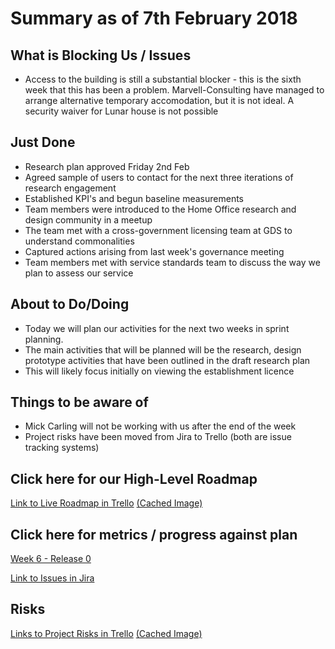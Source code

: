 # Summary as of 7th February 2018

## What is Blocking Us / Issues
* Access to the building is still a substantial blocker - this is the sixth week that this has been a problem. Marvell-Consulting have managed to arrange alternative temporary accomodation, but it is not ideal. A security waiver for Lunar house is not possible

## Just Done
* Research plan approved Friday 2nd Feb
* Agreed sample of users to contact for the next three iterations of research engagement
* Established KPI's and begun baseline measurements 
* Team members were introduced to the Home Office research and design community in a meetup
* The team met with a cross-government licensing team at GDS to understand commonalities 
* Captured actions arising from last week's governance meeting
* Team members met with service standards team to discuss the way we plan to assess our service

## About to Do/Doing
* Today we will plan our activities for the next two weeks in sprint planning. 
* The main activities that will be planned will be the research, design prototype activities that have been outlined in the draft research plan
* This will likely focus initially on viewing the establishment licence

## Things to be aware of
* Mick Carling will not be working with us after the end of the week
* Project risks have been moved from Jira to Trello (both are issue tracking systems)

## Click here for our High-Level Roadmap
[Link to Live Roadmap in Trello](https://trello.com/b/gDQdE01u/asl-roadmap)    [\(Cached Image\)](graphs/ASLRoadMap07022018.png)

## Click here for metrics / progress against plan
[Week 6 - Release 0](graphs/progress07022018.png)

[Link to Issues in Jira](https://jira.digital.homeoffice.gov.uk/secure/RapidBoard.jspa?rapidView=287)

## Risks
[Links to Project Risks in Trello](https://trello.com/b/VuFuCL7t/risk-register-and-kpis-asl-delivery)    [\(Cached Image\)](graphs/ASLRiskRegister07022018.png)


